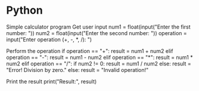 # Python
Simple calculator program
Get user input
num1 = float(input("Enter the first number: "))
num2 = float(input("Enter the second number: "))
operation = input("Enter operation (+, -, *, /): ")

Perform the operation
if operation == "+":
    result = num1 + num2
elif operation == "-":
    result = num1 - num2
elif operation == "*":
    result = num1 * num2
elif operation == "/":
    if num2 != 0:
        result = num1 / num2
    else:
        result = "Error! Division by zero."
else:
    result = "Invalid operation!"

Print the result
print("Result:", result)
```
